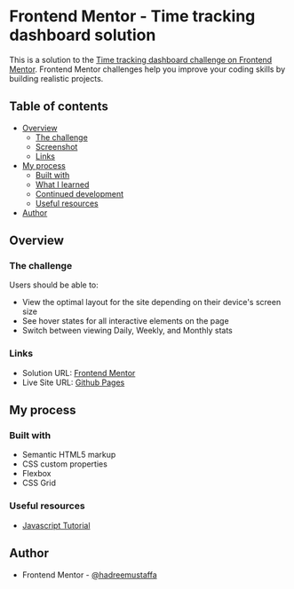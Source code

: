 # Frontend Mentor - Time tracking dashboard solution

This is a solution to the [Time tracking dashboard challenge on Frontend Mentor](https://www.frontendmentor.io/challenges/time-tracking-dashboard-UIQ7167Jw). Frontend Mentor challenges help you improve your coding skills by building realistic projects.

## Table of contents

- [Overview](#overview)
  - [The challenge](#the-challenge)
  - [Screenshot](#screenshot)
  - [Links](#links)
- [My process](#my-process)
  - [Built with](#built-with)
  - [What I learned](#what-i-learned)
  - [Continued development](#continued-development)
  - [Useful resources](#useful-resources)
- [Author](#author)

## Overview

### The challenge

Users should be able to:

- View the optimal layout for the site depending on their device's screen size
- See hover states for all interactive elements on the page
- Switch between viewing Daily, Weekly, and Monthly stats

### Links

- Solution URL: [Frontend Mentor](https://www.frontendmentor.io/solutions/time-tracking-dashboard-using-flexbox-grid-and-javascript-F6-SiqGbfp)
- Live Site URL: [Github Pages](https://hadreemustaffa.github.io/time-tracking-dashboard/)

## My process

### Built with

- Semantic HTML5 markup
- CSS custom properties
- Flexbox
- CSS Grid

### Useful resources

- [Javascript Tutorial](https://www.javascripttutorial.net/javascript-fetch-api/)

## Author

- Frontend Mentor - [@hadreemustaffa](https://www.frontendmentor.io/profile/hadreemustaffa)
